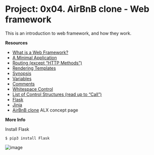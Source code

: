 # __Project: 0x04. AirBnB clone - Web framework__

This is an introduction to web framework, and how they work.

__Resources__

- [What is a Web Framework?](https://intelegain-technologies.medium.com/what-are-web-frameworks-and-why-you-need-them-c4e8806bd0fb)
- [A Minimal Application](https://flask.palletsprojects.com/en/stable/quickstart/)
- [Routing (except “HTTP Methods”)](https://flask.palletsprojects.com/en/stable/quickstart/)
- [Rendering Templates](https://jinja.palletsprojects.com/en/stable/templates/)
- [Synopsis](https://jinja.palletsprojects.com/en/stable/templates/)
- [Variables](https://jinja.palletsprojects.com/en/stable/templates/)
- [Comments](https://jinja.palletsprojects.com/en/stable/templates/)
- [Whitespace Control](https://jinja.palletsprojects.com/en/stable/templates/)
- [List of Control Structures (read up to “Call”)](https://jinja.palletsprojects.com/en/stable/templates/)
- [Flask](https://palletsprojects.com/projects/flask/)
- [Jinja](https://jinja.palletsprojects.com/en/stable/templates/)
- [AirBnB clone](https://intranet.alxswe.com/concepts/74) ALX concept page

__More Info__

Install Flask

```
$ pip3 install Flask
```

![image](https://github.com/user-attachments/assets/e8811432-e925-4566-b06e-0afbf39257fe)



